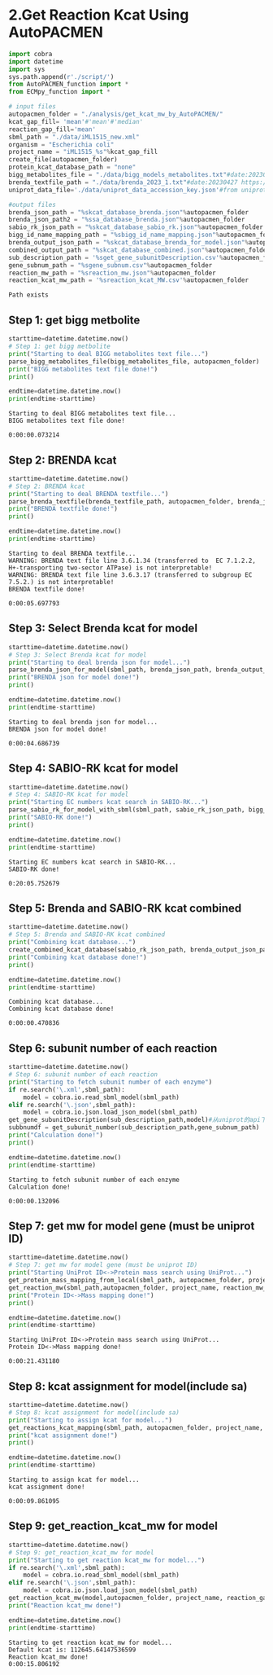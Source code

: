 # 2.Get Reaction Kcat Using AutoPACMEN

```python
import cobra
import datetime 
import sys
sys.path.append(r'./script/')
from AutoPACMEN_function import *
from ECMpy_function import *
```



```python
# input files
autopacmen_folder = "./analysis/get_kcat_mw_by_AutoPACMEN/"
kcat_gap_fill= 'mean'#'mean'#'median'
reaction_gap_fill='mean'
sbml_path = "./data/iML1515_new.xml"
organism = "Escherichia coli"
project_name = "iML1515_%s"%kcat_gap_fill
create_file(autopacmen_folder)
protein_kcat_database_path = "none"
bigg_metabolites_file = "./data/bigg_models_metabolites.txt"#date:20230629 http://bigg.ucsd.edu/static/namespace/bigg_models_metabolites.txt
brenda_textfile_path = "./data/brenda_2023_1.txt"#date:20230427 https://www.brenda-enzymes.org/brenda_download/file_download.php
uniprot_data_file='./data/uniprot_data_accession_key.json'#from uniprot

#output files
brenda_json_path = "%skcat_database_brenda.json"%autopacmen_folder
brenda_json_path2 = "%ssa_database_brenda.json"%autopacmen_folder
sabio_rk_json_path = "%skcat_database_sabio_rk.json"%autopacmen_folder
bigg_id_name_mapping_path = "%sbigg_id_name_mapping.json"%autopacmen_folder
brenda_output_json_path = "%skcat_database_brenda_for_model.json"%autopacmen_folder
combined_output_path = "%skcat_database_combined.json"%autopacmen_folder
sub_description_path = '%sget_gene_subunitDescription.csv'%autopacmen_folder
gene_subnum_path = "%sgene_subnum.csv"%autopacmen_folder
reaction_mw_path = "%sreaction_mw.json"%autopacmen_folder
reaction_kcat_mw_path = '%sreaction_kcat_MW.csv'%autopacmen_folder
```

    Path exists
    


## Step 1: get bigg metbolite


```python
starttime=datetime.datetime.now()
# Step 1: get bigg metbolite
print("Starting to deal BIGG metabolites text file...")
parse_bigg_metabolites_file(bigg_metabolites_file, autopacmen_folder)
print("BIGG metabolites text file done!")
print()

endtime=datetime.datetime.now()
print(endtime-starttime)
```

    Starting to deal BIGG metabolites text file...
    BIGG metabolites text file done!
    
    0:00:00.073214
    

## Step 2: BRENDA kcat


```python
starttime=datetime.datetime.now()
# Step 2: BRENDA kcat
print("Starting to deal BRENDA textfile...")
parse_brenda_textfile(brenda_textfile_path, autopacmen_folder, brenda_json_path, brenda_json_path2) 
print("BRENDA textfile done!")
print()

endtime=datetime.datetime.now()
print(endtime-starttime)
```

    Starting to deal BRENDA textfile...
    WARNING: BRENDA text file line 3.6.1.34 (transferred to  EC 7.1.2.2, H+-transporting two-sector ATPase) is not interpretable!
    WARNING: BRENDA text file line 3.6.3.17 (transferred to subgroup EC 7.5.2.) is not interpretable!
    BRENDA textfile done!
    
    0:00:05.697793
    

## Step 3: Select Brenda kcat for model


```python
starttime=datetime.datetime.now()
# Step 3: Select Brenda kcat for model
print("Starting to deal brenda json for model...")
parse_brenda_json_for_model(sbml_path, brenda_json_path, brenda_output_json_path)
print("BRENDA json for model done!")
print()

endtime=datetime.datetime.now()
print(endtime-starttime)
```

    Starting to deal brenda json for model...
    BRENDA json for model done!
    
    0:00:04.686739
    

## Step 4: SABIO-RK kcat for model


```python
starttime=datetime.datetime.now()
# Step 4: SABIO-RK kcat for model
print("Starting EC numbers kcat search in SABIO-RK...")
parse_sabio_rk_for_model_with_sbml(sbml_path, sabio_rk_json_path, bigg_id_name_mapping_path)
print("SABIO-RK done!")
print()

endtime=datetime.datetime.now()
print(endtime-starttime)
```

    Starting EC numbers kcat search in SABIO-RK...
    SABIO-RK done!
    
    0:20:05.752679
    

## Step 5: Brenda and SABIO-RK kcat combined


```python
starttime=datetime.datetime.now()
# Step 5: Brenda and SABIO-RK kcat combined
print("Combining kcat database...")
create_combined_kcat_database(sabio_rk_json_path, brenda_output_json_path, combined_output_path)
print("Combining kcat database done!")
print()

endtime=datetime.datetime.now()
print(endtime-starttime)
```

    Combining kcat database...
    Combining kcat database done!
    
    0:00:00.470836
    

## Step 6: subunit number of each reaction


```python
starttime=datetime.datetime.now()
# Step 6: subunit number of each reaction
print("Starting to fetch subunit number of each enzyme")
if re.search('\.xml',sbml_path):
    model = cobra.io.read_sbml_model(sbml_path)
elif re.search('\.json',sbml_path):
    model = cobra.io.json.load_json_model(sbml_path)
get_gene_subunitDescription(sub_description_path,model)#从uniprot的api下载，运行一次就行
subbnumdf = get_subunit_number(sub_description_path,gene_subnum_path)
print("Calculation done!")
print()

endtime=datetime.datetime.now()
print(endtime-starttime)
```

    Starting to fetch subunit number of each enzyme
    Calculation done!
    
    0:00:00.132096
    

## Step 7: get mw for model gene (must be uniprot ID)


```python
starttime=datetime.datetime.now()
# Step 7: get mw for model gene (must be uniprot ID)
print("Starting UniProt ID<->Protein mass search using UniProt...")
get_protein_mass_mapping_from_local(sbml_path, autopacmen_folder, project_name, uniprot_data_file)
get_reaction_mw(sbml_path,autopacmen_folder, project_name, reaction_mw_path, gene_subnum_path)
print("Protein ID<->Mass mapping done!")
print()

endtime=datetime.datetime.now()
print(endtime-starttime)
```

    Starting UniProt ID<->Protein mass search using UniProt...
    Protein ID<->Mass mapping done!
    
    0:00:21.431180
    

## Step 8: kcat assignment for model(include sa)


```python
starttime=datetime.datetime.now()
# Step 8: kcat assignment for model(include sa)
print("Starting to assign kcat for model...")
get_reactions_kcat_mapping(sbml_path, autopacmen_folder, project_name, organism, combined_output_path,brenda_json_path2, reaction_mw_path,protein_kcat_database_path,kcat_gap_fill)
print("kcat assignment done!")
print()

endtime=datetime.datetime.now()
print(endtime-starttime)
```

    Starting to assign kcat for model...
    kcat assignment done!
    
    0:00:09.861095
    

## Step 9: get_reaction_kcat_mw for model


```python
starttime=datetime.datetime.now()
# Step 9: get_reaction_kcat_mw for model
print("Starting to get reaction kcat_mw for model...")
if re.search('\.xml',sbml_path):
    model = cobra.io.read_sbml_model(sbml_path)
elif re.search('\.json',sbml_path):
    model = cobra.io.json.load_json_model(sbml_path)
get_reaction_kcat_mw(model,autopacmen_folder, project_name, reaction_gap_fill,gene_subnum_path,reaction_kcat_mw_path)       
print("Reaction kcat_mw done!")

endtime=datetime.datetime.now()
print(endtime-starttime)
```

    Starting to get reaction kcat_mw for model...
    Default kcat is: 112645.64147536599
    Reaction kcat_mw done!
    0:00:15.806192
    


```python

```
